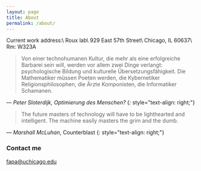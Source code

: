```yaml
---
layout: page
title: About
permalink: /about/
---
```


Current work address:\\
Roux lab\\
929 East 57th Street\\
Chicago, IL 60637\\
Rm: W323A

> Von einer technohumanen Kultur, die mehr als eine erfolgreiche Barbarei sein will, werden vor allem zwei Dinge verlangt: 
> psychologische Bildung und kulturelle Übersetzungsfähigkeit. Die Mathematiker müssen Poeten werden, die Kybernetiker Religionsphilosophen, 
> die Ärzte Komponisten, die Informatiker Schamanen.
	
— *Peter Sloterdijk, Optimierung des Menschen?*
{: style="text-align: right;"}

> The future masters of technology will have to be lighthearted and intelligent. The machine easily masters the grim and the dumb. 

— *Marshall McLuhan*, Counterblast
{: style="text-align: right;"}

### Contact me

[fapa@uchicago.edu](mailto:fapa@uchicago.edu)